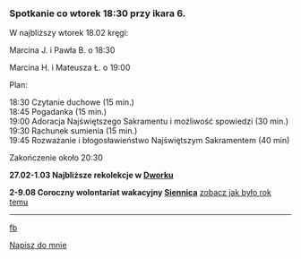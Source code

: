 ### Spotkanie co wtorek 18:30 przy ikara 6.

W najbliższy wtorek 18.02 kręgi:<br>

Marcina J. i Pawła B. o 18:30<br>

Marcina H. i Mateusza Ł. o 19:00

Plan:

18:30 Czytanie duchowe (15 min.)<br>
18:45 Pogadanka (15 min.)<br>
19:00 Adoracja Najświętszego Sakramentu i możliwość spowiedzi (30 min.)<br>
19:30 Rachunek sumienia (15 min.)<br>
19:45 Rozważanie i błogosławieństwo Najświętszym Sakramentem (40 min)<br>

Zakończenie około 20:30

**27.02-1.03 Najbliższe rekolekcje w [Dworku](https://goo.gl/maps/iMpisaQaSDbGV1T49)**

**2-9.08 Coroczny wolontariat wakacyjny [Siennica](https://goo.gl/maps/oir1wwNkufv1N8h68)**
[zobacz jak było rok temu](https://youtu.be/uP36kN5RhqY)

------
[fb](https://www.facebook.com/%C5%9Awi%C4%99to%C5%9B%C4%87-w-wielkim-mie%C5%9Bcie-100984374613925/?modal=admin_todo_tour)

<a href="mailto:marcin.jagielowicz@gmail.com">Napisz do mnie</a>
